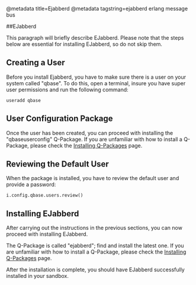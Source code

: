 @metadata title=Ejabberd
@metadata tagstring=ejabberd erlang message bus

[qpinstall]: #/Q-Packages/QPInstall


##EJabberd

This paragraph will briefly describe EJabberd.
Please note that the steps below are essential for installing EJabberd, so do not skip them.


## Creating a User

Before you install Ejabberd, you have to make sure there is a user on your system called "qbase". To do this, open a terminal, insure you have super user permissions  and run the following command:

    useradd qbase


## User Configuration Package

Once the user has been created, you can proceed with installing the "qbaseuserconfig" Q-Package.
If you are unfamiliar with how to install a Q-Package, please check the [Installing Q-Packages][qpinstall] page.


## Reviewing the Default User

When the package is installed, you have to review the default user and provide a password:

    i.config.qbase.users.review()


## Installing EJabberd

After carrying out the instructions in the previous sections, you can now proceed with installing EJabberd.

The Q-Package is called "ejabberd"; find and install the latest one.
If you are unfamiliar with how to install a Q-Package, please check the [Installing Q-Packages][qpinstall] page.

After the installation is complete, you should have EJabberd successfully installed in your sandbox.